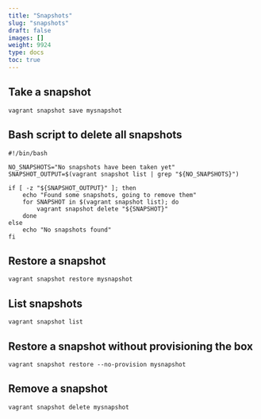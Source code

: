 ```yaml
---
title: "Snapshots"
slug: "snapshots"
draft: false
images: []
weight: 9924
type: docs
toc: true
---
```


## Take a snapshot
    vagrant snapshot save mysnapshot

## Bash script to delete all snapshots
    #!/bin/bash

    NO_SNAPSHOTS="No snapshots have been taken yet"
    SNAPSHOT_OUTPUT=$(vagrant snapshot list | grep "${NO_SNAPSHOTS}")

    if [ -z "${SNAPSHOT_OUTPUT}" ]; then
        echo "Found some snapshots, going to remove them"
        for SNAPSHOT in $(vagrant snapshot list); do
            vagrant snapshot delete "${SNAPSHOT}"
        done
    else
        echo "No snapshots found"
    fi


## Restore a snapshot
    vagrant snapshot restore mysnapshot

## List snapshots
    vagrant snapshot list

## Restore a snapshot without provisioning the box
    vagrant snapshot restore --no-provision mysnapshot

## Remove a snapshot
    vagrant snapshot delete mysnapshot

